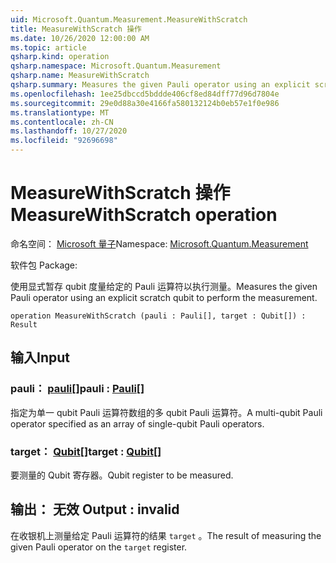 ```yaml
---
uid: Microsoft.Quantum.Measurement.MeasureWithScratch
title: MeasureWithScratch 操作
ms.date: 10/26/2020 12:00:00 AM
ms.topic: article
qsharp.kind: operation
qsharp.namespace: Microsoft.Quantum.Measurement
qsharp.name: MeasureWithScratch
qsharp.summary: Measures the given Pauli operator using an explicit scratch qubit to perform the measurement.
ms.openlocfilehash: 1ee25dbccd5bddde406cf8ed84dff77d96d7804e
ms.sourcegitcommit: 29e0d88a30e4166fa580132124b0eb57e1f0e986
ms.translationtype: MT
ms.contentlocale: zh-CN
ms.lasthandoff: 10/27/2020
ms.locfileid: "92696698"
---
```

# <a name="measurewithscratch-operation"></a><span data-ttu-id="58509-102">MeasureWithScratch 操作</span><span class="sxs-lookup"><span data-stu-id="58509-102">MeasureWithScratch operation</span></span>

<span data-ttu-id="58509-103">命名空间： [Microsoft 量子](xref:Microsoft.Quantum.Measurement)</span><span class="sxs-lookup"><span data-stu-id="58509-103">Namespace: [Microsoft.Quantum.Measurement](xref:Microsoft.Quantum.Measurement)</span></span>

<span data-ttu-id="58509-104">软件包 [](https://nuget.org/packages/)</span><span class="sxs-lookup"><span data-stu-id="58509-104">Package: [](https://nuget.org/packages/)</span></span>


<span data-ttu-id="58509-105">使用显式暂存 qubit 度量给定的 Pauli 运算符以执行测量。</span><span class="sxs-lookup"><span data-stu-id="58509-105">Measures the given Pauli operator using an explicit scratch qubit to perform the measurement.</span></span>

```qsharp
operation MeasureWithScratch (pauli : Pauli[], target : Qubit[]) : Result
```


## <a name="input"></a><span data-ttu-id="58509-106">输入</span><span class="sxs-lookup"><span data-stu-id="58509-106">Input</span></span>

### <a name="pauli--pauli"></a><span data-ttu-id="58509-107">pauli： [pauli](xref:microsoft.quantum.lang-ref.pauli)[]</span><span class="sxs-lookup"><span data-stu-id="58509-107">pauli : [Pauli](xref:microsoft.quantum.lang-ref.pauli)[]</span></span>

<span data-ttu-id="58509-108">指定为单一 qubit Pauli 运算符数组的多 qubit Pauli 运算符。</span><span class="sxs-lookup"><span data-stu-id="58509-108">A multi-qubit Pauli operator specified as an array of single-qubit Pauli operators.</span></span>


### <a name="target--qubit"></a><span data-ttu-id="58509-109">target： [Qubit](xref:microsoft.quantum.lang-ref.qubit)[]</span><span class="sxs-lookup"><span data-stu-id="58509-109">target : [Qubit](xref:microsoft.quantum.lang-ref.qubit)[]</span></span>

<span data-ttu-id="58509-110">要测量的 Qubit 寄存器。</span><span class="sxs-lookup"><span data-stu-id="58509-110">Qubit register to be measured.</span></span>



## <a name="output--__invalidresult__"></a><span data-ttu-id="58509-111">输出： __无效 <Result>__</span><span class="sxs-lookup"><span data-stu-id="58509-111">Output : __invalid<Result>__</span></span>

<span data-ttu-id="58509-112">在收银机上测量给定 Pauli 运算符的结果 `target` 。</span><span class="sxs-lookup"><span data-stu-id="58509-112">The result of measuring the given Pauli operator on the `target` register.</span></span>